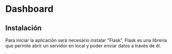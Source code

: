 # Dashboard
 
## Instalación

Para iniciar la aplicación será necesario instalar "Flask", Flask es una librería que permite abrir un servidor en local y poder enviar datos a través de él. 
